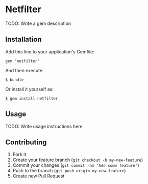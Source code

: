 # Netfilter

TODO: Write a gem description

## Installation

Add this line to your application's Gemfile:

    gem 'netfilter'

And then execute:

    $ bundle

Or install it yourself as:

    $ gem install netfilter

## Usage

TODO: Write usage instructions here

## Contributing

1. Fork it
2. Create your feature branch (`git checkout -b my-new-feature`)
3. Commit your changes (`git commit -am 'Add some feature'`)
4. Push to the branch (`git push origin my-new-feature`)
5. Create new Pull Request
